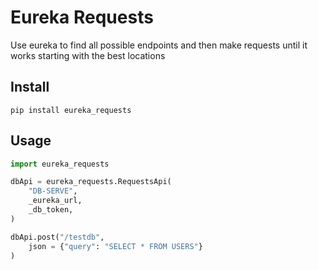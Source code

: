 # Eureka Requests

Use eureka to find all possible endpoints and then make requests until it works
starting with the best locations

## Install
```
pip install eureka_requests
```

## Usage
```python
import eureka_requests

dbApi = eureka_requests.RequestsApi(
    "DB-SERVE",
    _eureka_url,
    _db_token,
)

dbApi.post("/testdb",
    json = {"query": "SELECT * FROM USERS"}
)
```